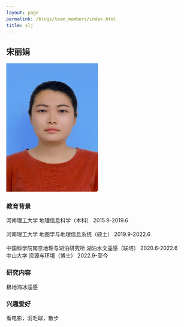 ```yaml
---
layout: page
permalink: /blogs/team_members/index.html
title: slj
---
```


## 宋丽娟

<img src="/blogs/team_members.assets/songlijuan.png">

### 教育背景

河南理工大学                    地理信息科学（本科）               2015.9-2019.6<br>          
河南理工大学                    地图学与地理信息系统（硕士）       2019.9-2022.6<br>   
中国科学院南京地理与湖泊研究所  湖泊水文遥感（联培）               2020.6-2022.6<br>
中山大学                        资源与环境（博士）                 2022.9-至今<br>

### 研究内容
极地海冰遥感

### 兴趣爱好
看电影，羽毛球，散步